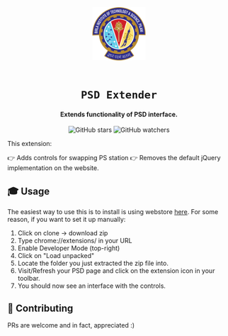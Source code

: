 <div align="center">
    <a href="http://psd.bits-pilani.ac.in/">
        <img src="./src/icon.png" alt="BITS Pilani" width="120" height="120" />
    </a>
    <br /><br />
    <h1><code>PSD Extender</code></h1>
<h4>Extends functionality of PSD interface.</h4>

![GitHub stars](https://img.shields.io/github/stars/mehulmpt/ps-extender?style=social)
![GitHub watchers](https://img.shields.io/github/watchers/mehulmpt/ps-extender?label=Watch&style=social)

</div>

<p>This extension:</p>

👉 Adds controls for swapping PS station
👉 Removes the default jQuery implementation on the website.

## 🎓 Usage

The easiest way to use this is to install is using webstore [here](http://bit.ly/ps-extender). For some reason, if you want to set it up manually:

1. Click on clone -> download zip
2. Type chrome://extensions/ in your URL
3. Enable Developer Mode (top-right)
4. Click on "Load unpacked"
5. Locate the folder you just extracted the zip file into.
6. Visit/Refresh your PSD page and click on the extension icon in your toolbar.
7. You should now see an interface with the controls.

## 🚀 Contributing

PRs are welcome and in fact, appreciated :)
